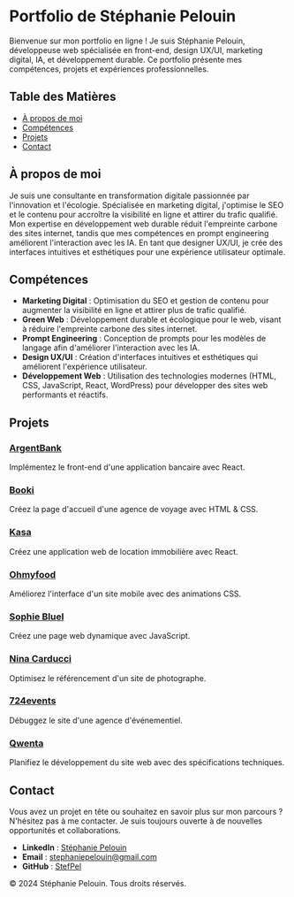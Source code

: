 # Portfolio de Stéphanie Pelouin

Bienvenue sur mon portfolio en ligne ! Je suis Stéphanie Pelouin, développeuse web spécialisée en front-end, design UX/UI, marketing digital, IA, et développement durable. Ce portfolio présente mes compétences, projets et expériences professionnelles.

## Table des Matières

- [À propos de moi](#à-propos-de-moi)
- [Compétences](#compétences)
- [Projets](#projets)
- [Contact](#contact)

## À propos de moi

Je suis une consultante en transformation digitale passionnée par l'innovation et l'écologie. Spécialisée en marketing digital, j'optimise le SEO et le contenu pour accroître la visibilité en ligne et attirer du trafic qualifié. Mon expertise en développement web durable réduit l'empreinte carbone des sites internet, tandis que mes compétences en prompt engineering améliorent l'interaction avec les IA. En tant que designer UX/UI, je crée des interfaces intuitives et esthétiques pour une expérience utilisateur optimale.

## Compétences

- **Marketing Digital** : Optimisation du SEO et gestion de contenu pour augmenter la visibilité en ligne et attirer plus de trafic qualifié.
- **Green Web** : Développement durable et écologique pour le web, visant à réduire l'empreinte carbone des sites internet.
- **Prompt Engineering** : Conception de prompts pour les modèles de langage afin d'améliorer l'interaction avec les IA.
- **Design UX/UI** : Création d'interfaces intuitives et esthétiques qui améliorent l'expérience utilisateur.
- **Développement Web** : Utilisation des technologies modernes (HTML, CSS, JavaScript, React, WordPress) pour développer des sites web performants et réactifs.

## Projets

### [ArgentBank](https://github.com/StefPel/ArgentBank)
Implémentez le front-end d'une application bancaire avec React.

### [Booki](https://github.com/StefPel/Booki)
Créez la page d'accueil d'une agence de voyage avec HTML & CSS.

### [Kasa](https://github.com/StefPel/Kasa)
Créez une application web de location immobilière avec React.

### [Ohmyfood](https://github.com/StefPel/Oh_my_food)
Améliorez l'interface d'un site mobile avec des animations CSS.

### [Sophie Bluel](https://github.com/StefPel/Portfollio_Sophie_Bluel)
Créez une page web dynamique avec JavaScript.

### [Nina Carducci](https://github.com/StefPel/Nina-Carducci)
Optimisez le référencement d'un site de photographe.

### [724events](https://github.com/StefPel/724events)
Débuggez le site d'une agence d'événementiel.

### [Qwenta](https://github.com/StefPel/Quewta)
Planifiez le développement du site web avec des spécifications techniques.

## Contact

Vous avez un projet en tête ou souhaitez en savoir plus sur mon parcours ? N'hésitez pas à me contacter. Je suis toujours ouverte à de nouvelles opportunités et collaborations.

- **LinkedIn** : [Stéphanie Pelouin](https://www.linkedin.com/in/stephanie-pelouin/)
- **Email** : [stephaniepelouin@gmail.com](mailto:stephaniepelouin@gmail.com)
- **GitHub** : [StefPel](https://github.com/StefPel)

&copy; 2024 Stéphanie Pelouin. Tous droits réservés.
